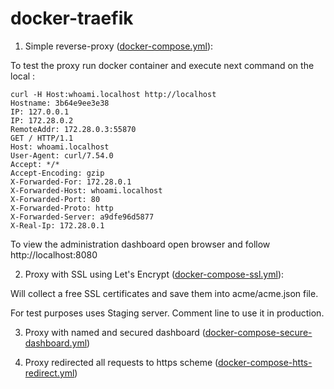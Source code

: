 # docker-traefik

1. Simple reverse-proxy ([docker-compose.yml](docker-compose.yml)):

To test the proxy run docker container and execute next command on the local :
```
curl -H Host:whoami.localhost http://localhost
Hostname: 3b64e9ee3e38
IP: 127.0.0.1
IP: 172.28.0.2
RemoteAddr: 172.28.0.3:55870
GET / HTTP/1.1
Host: whoami.localhost
User-Agent: curl/7.54.0
Accept: */*
Accept-Encoding: gzip
X-Forwarded-For: 172.28.0.1
X-Forwarded-Host: whoami.localhost
X-Forwarded-Port: 80
X-Forwarded-Proto: http
X-Forwarded-Server: a9dfe96d5877
X-Real-Ip: 172.28.0.1
```

To view the administration dashboard open browser and follow http://localhost:8080

2. Proxy with SSL using Let's Encrypt ([docker-compose-ssl.yml](docker-compose-ssl.yml)):

Will collect a free SSL certificates and save them into acme/acme.json file.

For test purposes uses Staging server. Comment line to use it in production.

3. Proxy with named and secured dashboard ([docker-compose-secure-dashboard.yml](docker-compose-secure-dashboard.yml))

4. Proxy redirected all requests to https scheme ([docker-compose-htts-redirect.yml](docker-compose-htts-redirect.yml))
